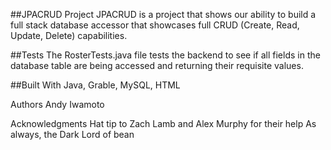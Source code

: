 ##JPACRUD Project
JPACRUD is a project that shows our ability to build a full stack database accessor that showcases full CRUD (Create, Read, Update, Delete) capabilities.

##Tests
The RosterTests.java file tests the backend to see if all fields in the database table are being accessed and returning their requisite values.  

##Built With
Java, Grable, MySQL, HTML

Authors
Andy Iwamoto


Acknowledgments
Hat tip to Zach Lamb and Alex Murphy for their help
As always, the Dark Lord of bean
